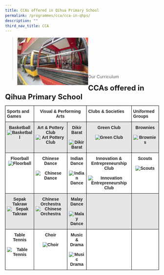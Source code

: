```yaml
---
title: CCAs offered in Qihua Primary School
permalink: /programmes/cca/cca-in-qhps/
description: ""
third_nav_title: CCA
---
```

><img src="images/Curriculum/CCA/Picture-4-min.jpg"  
     style="width:50%"
			align="left"><br><br><br><br><br><br><br>
>Our Curriculum


**<font size=5>CCAs offered in Qihua Primary School
</font>**

<table style="border-collapse:collapse;border-spacing:0" class="tg"><thead><tr><th style="background-color:#FFF;border-color:black;border-style:solid;border-width:1px;color:#222;font-family:Arial, sans-serif;font-size:14px;font-weight:bold;overflow:hidden;padding:10px 5px;text-align:left;vertical-align:top;word-break:normal"><span style="font-weight:bold">Sports and Games</span></th><th style="background-color:#FFF;border-color:black;border-style:solid;border-width:1px;color:#222;font-family:Arial, sans-serif;font-size:14px;font-weight:bold;overflow:hidden;padding:10px 5px;text-align:center;vertical-align:top;word-break:normal" colspan="2"><span style="font-weight:bold">  Visual &amp; Performing Arts</span></th><th style="background-color:#FFF;border-color:black;border-style:solid;border-width:1px;color:#222;font-family:Arial, sans-serif;font-size:14px;font-weight:bold;overflow:hidden;padding:10px 5px;text-align:left;vertical-align:top;word-break:normal"><span style="font-weight:bold">Clubs &amp; Societies</span></th><th style="background-color:#FFF;border-color:black;border-style:solid;border-width:1px;color:#222;font-family:Arial, sans-serif;font-size:14px;font-weight:bold;overflow:hidden;padding:10px 5px;text-align:left;vertical-align:top;word-break:normal"><span style="font-weight:bold">Uniformed Groups</span></th></tr></thead><tbody><tr><td style="background-color:#E6E6E6;border-color:black;border-style:solid;border-width:1px;color:#222;font-family:Arial, sans-serif;font-size:14px;font-weight:bold;overflow:hidden;padding:10px 5px;text-align:center;vertical-align:top;word-break:normal"><span style="font-weight:bold">Basketball</span><img src="https://qihuapri.moe.edu.sg/wp-content/uploads/2021/06/Basketball.jpg" alt="Basketball" width="80" height="17"></td><td style="background-color:#E6E6E6;border-color:black;border-style:solid;border-width:1px;color:#222;font-family:Arial, sans-serif;font-size:14px;font-weight:bold;overflow:hidden;padding:10px 5px;text-align:center;vertical-align:top;word-break:normal"><span style="font-weight:bold">Art &amp; Pottery Club</span><img src="https://qihuapri.moe.edu.sg/wp-content/uploads/2021/06/Art-_-Pottery-Club.jpg" alt="Art Pottery Club" width="76" height="17"></td><td style="background-color:#E6E6E6;border-color:black;border-style:solid;border-width:1px;color:#222;font-family:Arial, sans-serif;font-size:14px;font-weight:bold;overflow:hidden;padding:10px 5px;text-align:center;vertical-align:top;word-break:normal"><span style="font-weight:bold">Dikir Barat</span><br> <br><img src="https://qihuapri.moe.edu.sg/wp-content/uploads/2021/06/Dikir-Barat.jpg" alt="Dikir Barat" width="50" height="17"></td><td style="background-color:#E6E6E6;border-color:black;border-style:solid;border-width:1px;color:#222;font-family:Arial, sans-serif;font-size:14px;font-weight:bold;overflow:hidden;padding:10px 5px;text-align:center;vertical-align:top;word-break:normal"><span style="font-weight:bold">Green Club</span><br> <br><img src="https://qihuapri.moe.edu.sg/wp-content/uploads/2021/06/Green-Club.jpg" alt="Green Club" width="91" height="17"></td><td style="background-color:#E6E6E6;border-color:black;border-style:solid;border-width:1px;color:#222;font-family:Arial, sans-serif;font-size:14px;font-weight:bold;overflow:hidden;padding:10px 5px;text-align:center;vertical-align:top;word-break:normal"><span style="font-weight:bold">Brownies</span><br> <br><img src="https://qihuapri.moe.edu.sg/wp-content/uploads/2021/06/Brownies.jpg" alt="Brownies" width="79" height="17"></td></tr><tr><td style="background-color:#FFF;border-color:black;border-style:solid;border-width:1px;color:#222;font-family:Arial, sans-serif;font-size:14px;font-weight:bold;overflow:hidden;padding:10px 5px;text-align:center;vertical-align:top;word-break:normal"><span style="font-weight:bold">Floorball</span><br><img src="https://qihuapri.moe.edu.sg/wp-content/uploads/2021/06/Floorball.jpg" alt="Floorball" width="75" height="17"></td><td style="background-color:#FFF;border-color:black;border-style:solid;border-width:1px;color:#222;font-family:Arial, sans-serif;font-size:14px;font-weight:bold;overflow:hidden;padding:10px 5px;text-align:center;vertical-align:top;word-break:normal"><span style="font-weight:bold">Chinese Dance</span><br> <br><img src="https://qihuapri.moe.edu.sg/wp-content/uploads/2021/06/Chinese-Dance.jpg" alt="Chinese Dance" width="76" height="17"></td><td style="background-color:#FFF;border-color:black;border-style:solid;border-width:1px;color:#222;font-family:Arial, sans-serif;font-size:14px;font-weight:bold;overflow:hidden;padding:10px 5px;text-align:center;vertical-align:top;word-break:normal"><span style="font-weight:bold">Indian Dance</span><br> <br><img src="https://qihuapri.moe.edu.sg/wp-content/uploads/2021/06/Indian-Dance.jpg" alt="Indian Dance" width="50" height="17"></td><td style="background-color:#FFF;border-color:black;border-style:solid;border-width:1px;color:#222;font-family:Arial, sans-serif;font-size:14px;font-weight:bold;overflow:hidden;padding:10px 5px;text-align:center;vertical-align:top;word-break:normal"><span style="font-weight:bold">Innovation &amp; Entrepreneurship Club</span><br> <br><img src="https://qihuapri.moe.edu.sg/wp-content/uploads/2021/06/Innovation-_-Entrepreneurship-Club.jpg" alt="Innovation Entrepreneurship Club" width="115" height="17"></td><td style="background-color:#FFF;border-color:black;border-style:solid;border-width:1px;color:#222;font-family:Arial, sans-serif;font-size:14px;font-weight:bold;overflow:hidden;padding:10px 5px;text-align:center;vertical-align:top;word-break:normal"><span style="font-weight:bold">Scouts</span><br> <br><img src="https://qihuapri.moe.edu.sg/wp-content/uploads/2021/06/Scouts.jpg" alt="Scouts" width="63" height="17"></td></tr><tr><td style="background-color:#E6E6E6;border-color:black;border-style:solid;border-width:1px;color:#222;font-family:Arial, sans-serif;font-size:14px;font-weight:bold;overflow:hidden;padding:10px 5px;text-align:center;vertical-align:top;word-break:normal"><span style="font-weight:bold">Sepak Takraw</span><br><img src="https://qihuapri.moe.edu.sg/wp-content/uploads/2021/06/Sepak-Takraw.jpg" alt="Sepak Takraw" width="80" height="17"></td><td style="background-color:#E6E6E6;border-color:black;border-style:solid;border-width:1px;color:#222;font-family:Arial, sans-serif;font-size:14px;font-weight:bold;overflow:hidden;padding:10px 5px;text-align:center;vertical-align:top;word-break:normal"><span style="font-weight:bold">Chinese Orchestra</span><img src="https://qihuapri.moe.edu.sg/wp-content/uploads/2021/06/Chinese-Orchestra.jpg" alt="Chinese Orchestra" width="76" height="17"></td><td style="background-color:#E6E6E6;border-color:black;border-style:solid;border-width:1px;color:#222;font-family:Arial, sans-serif;font-size:14px;font-weight:bold;overflow:hidden;padding:10px 5px;text-align:center;vertical-align:top;word-break:normal"><span style="font-weight:bold">Malay Dance</span><br> <br><img src="https://qihuapri.moe.edu.sg/wp-content/uploads/2021/06/Malay-Dance.jpg" alt="Malay Dance" width="50" height="17"></td><td style="background-color:#E6E6E6;border-color:black;border-style:solid;border-width:1px;color:#222;font-family:Arial, sans-serif;font-size:14px;overflow:hidden;padding:10px 5px;text-align:center;vertical-align:middle;word-break:normal"> </td><td style="background-color:#E6E6E6;border-color:black;border-style:solid;border-width:1px;color:#222;font-family:Arial, sans-serif;font-size:14px;overflow:hidden;padding:10px 5px;text-align:center;vertical-align:middle;word-break:normal"> </td></tr><tr><td style="background-color:#FFF;border-color:black;border-style:solid;border-width:1px;color:#222;font-family:Arial, sans-serif;font-size:14px;font-weight:bold;overflow:hidden;padding:10px 5px;text-align:center;vertical-align:top;word-break:normal"><span style="font-weight:bold">Table Tennis</span><br> <br><img src="https://qihuapri.moe.edu.sg/wp-content/uploads/2021/06/Table-Tennis.jpg" alt="Table Tennis" width="80" height="17"></td><td style="background-color:#FFF;border-color:black;border-style:solid;border-width:1px;color:#222;font-family:Arial, sans-serif;font-size:14px;font-weight:bold;overflow:hidden;padding:10px 5px;text-align:center;vertical-align:top;word-break:normal"><span style="font-weight:bold">Choir</span><br> <br><img src="https://qihuapri.moe.edu.sg/wp-content/uploads/2021/06/Choir.jpg" alt="Choir" width="53" height="17"></td><td style="background-color:#FFF;border-color:black;border-style:solid;border-width:1px;color:#222;font-family:Arial, sans-serif;font-size:14px;font-weight:bold;overflow:hidden;padding:10px 5px;text-align:center;vertical-align:top;word-break:normal"><span style="font-weight:bold">Music &amp; Drama</span><br> <br><img src="https://qihuapri.moe.edu.sg/wp-content/uploads/2021/06/Music-_-Drama.jpg" alt="Music Drama" width="50" height="17"></td><td style="background-color:#FFF;border-color:black;border-style:solid;border-width:1px;color:#222;font-family:Arial, sans-serif;font-size:14px;overflow:hidden;padding:10px 5px;text-align:center;vertical-align:middle;word-break:normal"> </td><td style="background-color:#FFF;border-color:black;border-style:solid;border-width:1px;color:#222;font-family:Arial, sans-serif;font-size:14px;overflow:hidden;padding:10px 5px;text-align:left;vertical-align:middle;word-break:normal"> </td></tr></tbody></table>